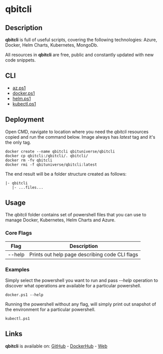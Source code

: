 # qbitcli

## Description

**qbitcli** is full of useful scripts, covering the following technologies: Azure, Docker, Helm Charts, Kubernetes, MongoDb.

All resources in **qbitcli** are free, public and constantly updated with new code snippets.

## CLI

-   [az.ps1](https://github.com/qbituniverse/qbitcli/blob/master/cli/az.ps1)
-   [docker.ps1](https://github.com/qbituniverse/qbitcli/blob/master/cli/docker.ps1)
-   [helm.ps1](https://github.com/qbituniverse/qbitcli/blob/master/cli/helm.ps1)
-   [kubectl.ps1](https://github.com/qbituniverse/qbitcli/blob/master/cli/kubectl.ps1)

## Deployment

Open CMD, navigate to location where you need the *qbitcli* resources copied and run the command below. Image always has *latest* tag and it's the only tag.

```
docker create --name qbitcli qbituniverse/qbitcli
docker cp qbitcli:/qbitcli/. qbitcli/
docker rm -fv qbitcli
docker rmi -f qbituniverse/qbitcli:latest
```

The end result will be a folder structure created as follows:

```
|- qbitcli
   |- ...files...
```

## Usage

The *qbitcli* folder contains set of powershell files that you can use to manage Docker, Kubernetes, Helm Charts and Azure.

### Core Flags
|Flag|Description|
|-|-|
|--help|Prints out help page describing code CLI flags|

### Examples
Simply select the powershell you want to run and pass *--help* operation to discover what operations are available for a particular powershell.

```
docker.ps1 --help
```

Running the powershell without any flag, will simply print out snapshot of the environment for a particular powershell.

```
kubectl.ps1
```

## Links

**qbitcli** is available on: [GitHub](https://github.com/qbituniverse/qbitcli) - [DockerHub](https://cloud.docker.com/u/qbituniverse/repository/docker/qbituniverse/qbitcli) - [Web](https://qbituniverse.com)
